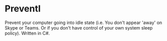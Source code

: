 # PreventI

Prevent your computer going into idle state (i.e. You don't appear 'away' on Skype or Teams. Or if you don't have control of your own system sleep policy).  Written in C#.
